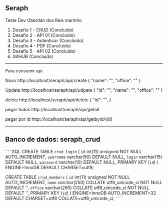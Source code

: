 ## Seraph

Teste Dev Oberdan dos Reis marinho

1) Desafio 1 - CRUD       (Concluido)
2) Desafio 2 - API 01     (Concluido)
3) Desafio 3 - Autenticar (Concluido)
4) Desafio 4 - PDF        (Concluido)
5) Desafio 5 - API 02     (Concluido)
6) GitHUB                 (Concluido)
_______________________________________________________________________________________

Para consumir api

Novo
http://localhost/seraph/api/create
{
"name": "",
"office": ""
}

Update
http://localhost/seraph/api/udpate
{
"id": "",
"name": "",
"office": ""
}

delete
http://localhost/seraph/api/delete
{
"id": "",
}

pegar todos
http://localhost/seraph/api/getall

pegar por id
http://localhost/seraph/api/getbyid/{id}

_______________________________________________________________________________________

## Banco de dados: seraph_crud

˜˜˜SQL CREATE TABLE `crud_login` (
  `id` int(11) unsigned NOT NULL AUTO_INCREMENT,
  `username` varchar(50) DEFAULT NULL,
  `login` varchar(15) DEFAULT NULL,
  `password` varchar(10) DEFAULT NULL,
  PRIMARY KEY (`id`)
) ENGINE=InnoDB DEFAULT CHARSET=utf8;

CREATE TABLE `crud_members` (
  `id` int(11) unsigned NOT NULL AUTO_INCREMENT,
  `name` varchar(250) COLLATE utf8_unicode_ci NOT NULL DEFAULT '',
  `office` varchar(250) COLLATE utf8_unicode_ci NOT NULL DEFAULT '',
  PRIMARY KEY (`id`)
) ENGINE=InnoDB AUTO_INCREMENT=32 DEFAULT CHARSET=utf8 COLLATE=utf8_unicode_ci; ˜˜˜